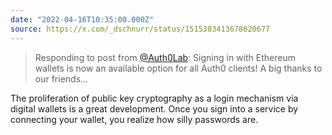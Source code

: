 ```yaml
---
date: "2022-04-16T10:35:00.000Z"
source: https://x.com/_dschnurr/status/1515383413678620677
---
```


> Responding to post from [@Auth0Lab](https://x.com/Auth0Lab): Signing in with Ethereum wallets is now an available option for all Auth0 clients! A big thanks to our friends...

The proliferation of public key cryptography as a login mechanism via digital wallets is a great development. Once you sign into a service by connecting your wallet, you realize how silly passwords are.
